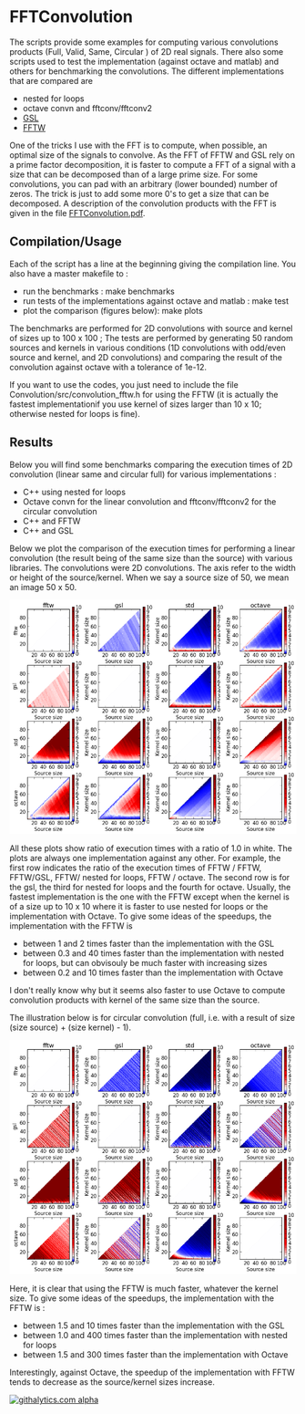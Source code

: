 FFTConvolution
==============

The scripts provide some examples for computing various convolutions
products (Full, Valid, Same, Circular ) of 2D real signals. There also some scripts used to test the implementation (against octave and matlab) and others for benchmarking the convolutions. The different implementations that are compared are
- nested for loops
- octave convn and fftconv/fftconv2
- [GSL](http://www.gnu.org/software/gsl/)
- [FFTW](http://www.fftw.org/)

One of the tricks I use with the FFT is to compute, when possible, an
optimal size of the signals to convolve. As the FFT of FFTW and GSL rely on
a prime factor decomposition, it is faster to compute a FFT of a
signal with a size that can be decomposed than of a large prime
size. For some convolutions, you can pad with an arbitrary (lower
bounded) number of zeros. The trick is just to add some more 0's to
get a size that can be decomposed. A description of the convolution products with the FFT is given in the file [FFTConvolution.pdf](FFTConvolution.pdf).

Compilation/Usage
-----------------

Each of the script has a line at the beginning giving the compilation line. You also have a master makefile to :

- run the benchmarks : make benchmarks
- run tests of the implementations against octave and matlab : make test
- plot the comparison (figures below): make plots

The benchmarks are performed for 2D convolutions with source and kernel of sizes up to 100 x 100 ; The tests are performed by generating 50 random sources and kernels in various conditions (1D convolutions with odd/even source and kernel, and 2D convolutions) and comparing the result of the convolution against octave with a tolerance of 1e-12.


If you want to use the codes, you just need to include the file Convolution/src/convolution_fftw.h for using the FFTW (it is actually the fastest implementationif you use kernel of sizes larger than 10 x 10; otherwise nested for loops is fine).

Results
-------

Below you will find some benchmarks comparing the execution times of 2D convolution (linear same and circular full) for various implementations :

- C++ using nested for loops
- Octave convn for the linear convolution and fftconv/fftconv2 for the circular convolution
- C++ and FFTW
- C++ and GSL

Below we plot the comparison of the execution times for performing a linear convolution (the result being of the same size than the source) with various libraries. The convolutions were 2D convolutions. The axis refer to the width or height of the source/kernel. When we say a source size of 50, we mean an image 50 x 50.

![Comparison of the execution times for linear convolutions](Convolution/PythonScripts/comparison_linear.png)

All these plots show ratio of execution times with a ratio of 1.0 in white. The plots are always one implementation against any other. For example, the first row indicates the ratio of the execution times of FFTW / FFTW, FFTW/GSL, FFTW/ nested for loops, FFTW / octave. The second row is for the gsl, the third for nested for loops and the fourth for octave. Usually, the fastest implementation is the one with the FFTW except when the kernel is of a size up to 10 x 10 where it is faster to use nested for loops or the implementation with Octave. To give some ideas of the speedups, the implementation with the FFTW is 
- between 1 and 2 times faster than the implementation with the GSL
- between 0.3 and 40 times faster than the implementation with nested for loops, but can obvisouly be much faster with increasing sizes
- between 0.2 and 10 times faster than the implementation with Octave

I don't really know why but it seems also faster to use Octave to compute convolution products with kernel of the same size than the source.

The illustration below is for circular convolution (full, i.e. with a result of size (size source) + (size kernel) - 1). 

![Comparison of the execution times for circular convolutions](Convolution/PythonScripts/comparison_circular.png)

Here, it is clear that using the FFTW is much faster, whatever the kernel size. To give some ideas of the speedups, the implementation with the FFTW is :
- between 1.5 and 10 times faster than the implementation with the GSL
- between 1.0 and 400 times faster than the implementation with nested for loops
- between 1.5 and 300 times faster than the implementation with Octave

Interestingly, against Octave, the speedup of the implementation with FFTW tends to decrease as the source/kernel sizes increase.

[![githalytics.com alpha](https://cruel-carlota.pagodabox.com/e44c4ca62c09e456ee28cf1f3c4eb218 "githalytics.com")](http://githalytics.com/jeremyfix/FFTConvolution)
